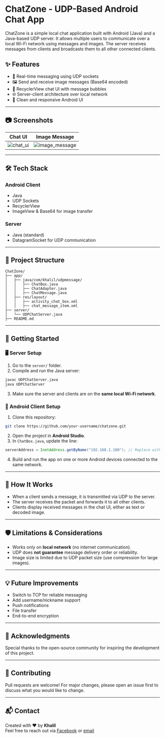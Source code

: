 # ChatZone - UDP-Based Android Chat App

ChatZone is a simple local chat application built with Android (Java) and a Java-based UDP server. It allows multiple users to communicate over a local Wi-Fi network using messages and images. The server receives messages from clients and broadcasts them to all other connected clients.

## ✨ Features

- 📡 Real-time messaging using UDP sockets  
- 🖼️ Send and receive image messages (Base64 encoded)  
- 💬 RecyclerView chat UI with message bubbles  
- 🌐 Server-client architecture over local network  
- 📱 Clean and responsive Android UI  

---

## 📷 Screenshots

| Chat UI | Image Message |
|--------|----------------|
| ![chat_ui](screenshots/chat_ui.png) | ![image_message](screenshots/image_message.png) |

---

## 🛠️ Tech Stack

### Android Client
- Java  
- UDP Sockets  
- RecyclerView  
- ImageView & Base64 for image transfer  

### Server
- Java (standard)  
- DatagramSocket for UDP communication  

---

## 📁 Project Structure

```
ChatZone/
├── app/
│   ├── java/com/khalil/udpmessage/
│   │   ├── ChatBox.java
│   │   ├── ChatAdapter.java
│   │   ├── ChatMessage.java
│   ├── res/layout/
│   │   ├── activity_chat_box.xml
│   │   ├── chat_message_item.xml
├── server/
│   └── UDPChatServer.java
├── README.md
```

---

## 🚀 Getting Started

### 🖥️ Server Setup

1. Go to the `server/` folder.  
2. Compile and run the Java server:

```bash
javac UDPChatServer.java
java UDPChatServer
```

3. Make sure the server and clients are on the **same local Wi-Fi network**.

### 📱 Android Client Setup

1. Clone this repository:

```bash
git clone https://github.com/your-username/chatzone.git
```

2. Open the project in **Android Studio**.  
3. In `ChatBox.java`, update the line:

```java
serverAddress = InetAddress.getByName("192.168.1.100"); // Replace with your server IP
```

4. Build and run the app on one or more Android devices connected to the same network.

---

## 🧠 How It Works

- When a client sends a message, it is transmitted via UDP to the server.  
- The server receives the packet and forwards it to all other clients.  
- Clients display received messages in the chat UI, either as text or decoded image.  

---

## 🛡️ Limitations & Considerations

- Works only on **local network** (no internet communication).  
- UDP does **not guarantee** message delivery order or reliability.  
- Image size is limited due to UDP packet size (use compression for large images).  

---

## 💡 Future Improvements

- Switch to TCP for reliable messaging  
- Add username/nickname support  
- Push notifications  
- File transfer  
- End-to-end encryption  


---

## 🙌 Acknowledgments

Special thanks to the open-source community for inspiring the development of this project.

---

## 🤝 Contributing

Pull requests are welcome! For major changes, please open an issue first to discuss what you would like to change.

---

## 📬 Contact

Created with ❤️ by **Khalil**  
Feel free to reach out via [Facebook](https://www.facebook.com/khaalyl2) or [email](mailto:benananekhalil@gmail.com)
